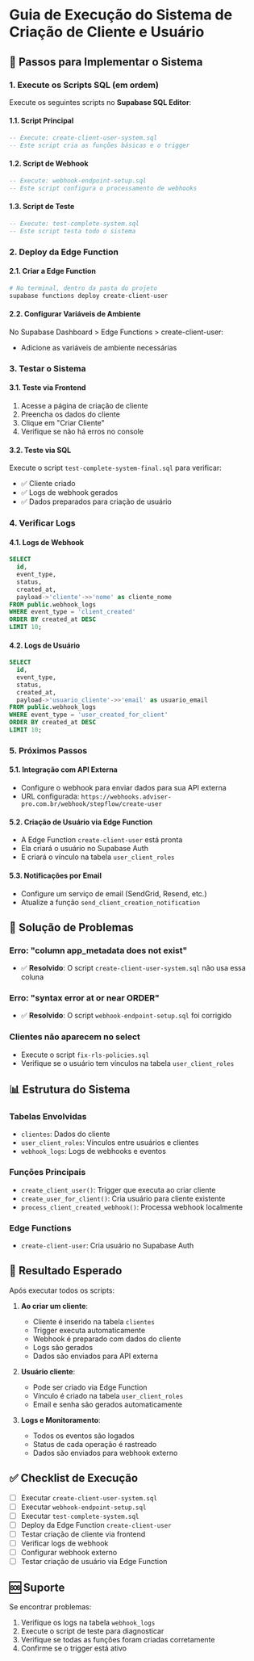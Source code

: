 # Guia de Execução do Sistema de Criação de Cliente e Usuário

## 🚀 Passos para Implementar o Sistema

### 1. Execute os Scripts SQL (em ordem)

Execute os seguintes scripts no **Supabase SQL Editor**:

#### 1.1. Script Principal
```sql
-- Execute: create-client-user-system.sql
-- Este script cria as funções básicas e o trigger
```

#### 1.2. Script de Webhook
```sql
-- Execute: webhook-endpoint-setup.sql
-- Este script configura o processamento de webhooks
```

#### 1.3. Script de Teste
```sql
-- Execute: test-complete-system.sql
-- Este script testa todo o sistema
```

### 2. Deploy da Edge Function

#### 2.1. Criar a Edge Function
```bash
# No terminal, dentro da pasta do projeto
supabase functions deploy create-client-user
```

#### 2.2. Configurar Variáveis de Ambiente
No Supabase Dashboard > Edge Functions > create-client-user:
- Adicione as variáveis de ambiente necessárias

### 3. Testar o Sistema

#### 3.1. Teste via Frontend
1. Acesse a página de criação de cliente
2. Preencha os dados do cliente
3. Clique em "Criar Cliente"
4. Verifique se não há erros no console

#### 3.2. Teste via SQL
Execute o script `test-complete-system-final.sql` para verificar:
- ✅ Cliente criado
- ✅ Logs de webhook gerados
- ✅ Dados preparados para criação de usuário

### 4. Verificar Logs

#### 4.1. Logs de Webhook
```sql
SELECT 
  id,
  event_type,
  status,
  created_at,
  payload->'cliente'->>'nome' as cliente_nome
FROM public.webhook_logs
WHERE event_type = 'client_created'
ORDER BY created_at DESC
LIMIT 10;
```

#### 4.2. Logs de Usuário
```sql
SELECT 
  id,
  event_type,
  status,
  created_at,
  payload->'usuario_cliente'->>'email' as usuario_email
FROM public.webhook_logs
WHERE event_type = 'user_created_for_client'
ORDER BY created_at DESC
LIMIT 10;
```

### 5. Próximos Passos

#### 5.1. Integração com API Externa
- Configure o webhook para enviar dados para sua API externa
- URL configurada: `https://webhooks.adviser-pro.com.br/webhook/stepflow/create-user`

#### 5.2. Criação de Usuário via Edge Function
- A Edge Function `create-client-user` está pronta
- Ela criará o usuário no Supabase Auth
- E criará o vínculo na tabela `user_client_roles`

#### 5.3. Notificações por Email
- Configure um serviço de email (SendGrid, Resend, etc.)
- Atualize a função `send_client_creation_notification`

## 🔧 Solução de Problemas

### Erro: "column app_metadata does not exist"
- ✅ **Resolvido**: O script `create-client-user-system.sql` não usa essa coluna

### Erro: "syntax error at or near ORDER"
- ✅ **Resolvido**: O script `webhook-endpoint-setup.sql` foi corrigido

### Clientes não aparecem no select
- Execute o script `fix-rls-policies.sql`
- Verifique se o usuário tem vínculos na tabela `user_client_roles`

## 📊 Estrutura do Sistema

### Tabelas Envolvidas
- `clientes`: Dados do cliente
- `user_client_roles`: Vínculos entre usuários e clientes
- `webhook_logs`: Logs de webhooks e eventos

### Funções Principais
- `create_client_user()`: Trigger que executa ao criar cliente
- `create_user_for_client()`: Cria usuário para cliente existente
- `process_client_created_webhook()`: Processa webhook localmente

### Edge Functions
- `create-client-user`: Cria usuário no Supabase Auth

## 🎯 Resultado Esperado

Após executar todos os scripts:

1. **Ao criar um cliente**:
   - Cliente é inserido na tabela `clientes`
   - Trigger executa automaticamente
   - Webhook é preparado com dados do cliente
   - Logs são gerados
   - Dados são enviados para API externa

2. **Usuário cliente**:
   - Pode ser criado via Edge Function
   - Vínculo é criado na tabela `user_client_roles`
   - Email e senha são gerados automaticamente

3. **Logs e Monitoramento**:
   - Todos os eventos são logados
   - Status de cada operação é rastreado
   - Dados são enviados para webhook externo

## ✅ Checklist de Execução

- [ ] Executar `create-client-user-system.sql`
- [ ] Executar `webhook-endpoint-setup.sql`
- [ ] Executar `test-complete-system.sql`
- [ ] Deploy da Edge Function `create-client-user`
- [ ] Testar criação de cliente via frontend
- [ ] Verificar logs de webhook
- [ ] Configurar webhook externo
- [ ] Testar criação de usuário via Edge Function

## 🆘 Suporte

Se encontrar problemas:
1. Verifique os logs na tabela `webhook_logs`
2. Execute o script de teste para diagnosticar
3. Verifique se todas as funções foram criadas corretamente
4. Confirme se o trigger está ativo
